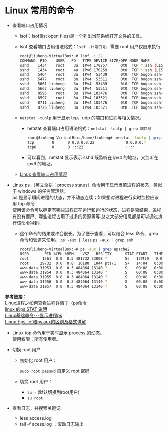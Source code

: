 # Linux 常用的命令

- 查看端口占用情况
  - lsof：lsof(list open files)是一个列出当前系统打开文件的工具。
  - lsof 查看端口占用语法格式：`lsof -i:端口号`，需要 root 用户权限来执行

    ```bash
    root@liuheng-VirtualBox:~# lsof -i:22
    COMMAND  PID    USER   FD   TYPE DEVICE SIZE/OFF NODE NAME
    sshd    1434    root    3u  IPv4 170257      0t0  TCP *:ssh (LISTEN)
    sshd    1434    root    4u  IPv6 170259      0t0  TCP *:ssh (LISTEN)
    sshd    5464    root    3u  IPv4  53439      0t0  TCP bogon:ssh->bogon:1203 (ESTABLISHED)
    sshd    5477    root    3u  IPv4  53511      0t0  TCP bogon:ssh->bogon:1205 (ESTABLISHED)
    sshd    5661 liuheng    3u  IPv4  53439      0t0  TCP bogon:ssh->bogon:1203 (ESTABLISHED)
    sshd    5662 liuheng    3u  IPv4  53511      0t0  TCP bogon:ssh->bogon:1205 (ESTABLISHED)
    sshd    8595    root    3u  IPv4 103476      0t0  TCP bogon:ssh->bogon:1139 (ESTABLISHED)
    sshd    8597    root    3u  IPv4 103521      0t0  TCP bogon:ssh->bogon:1144 (ESTABLISHED)
    sshd    8711 liuheng    3u  IPv4 103476      0t0  TCP bogon:ssh->bogon:1139 (ESTABLISHED)
    sshd    8726 liuheng    3u  IPv4 103521      0t0  TCP bogon:ssh->bogon:1144 (ESTABLISHED)
    ```

  - `netstat -tunlp` 用于显示 tcp，udp 的端口和进程等相关情况。
    - netstat 查看端口占用语法格式：`netstat -tunlp | grep 端口号`

       ```bash
       root@liuheng-VirtualBox:/home/liuheng# netstat -tunlp | grep 22
      tcp        0      0 0.0.0.0:22              0.0.0.0:*               LISTEN      1434/sshd
      tcp6       0      0 :::22                   :::*                    LISTEN      1434/sshd
      ```

    - 可以看到，netstat 显示表示 sshd 既监听在 ipv4 的地址，又监听在 ipv6 的地址。

  - [Linux 查看端口占用情况](https://www.runoob.com/w3cnote/linux-check-port-usage.html)

- Linux ps （英文全拼：process status）命令用于显示当前进程的状态，类似于 windows 的任务管理器。  
ps 是显示瞬间进程的状态，并不动态连续；如果想对进程进行实时监控应该用 top 命令  
使用该命令可以确定有哪些进程正在运行和运行的状态、进程是否结束、进程有没有僵尸、哪些进程占用了过多的资源等等.总之大部分信息都是可以通过执行该命令得到。

  - 这个命令的结果或许会很长。为了便于查看，可以结合 less 命令、grep 命令和管道来使用。
    `ps -aux | less`
    `ps -aux | grep ssh`

    ```bash
    root@liuheng-VirtualBox:~# ps -aux | grep apache2
    USER       PID %CPU %MEM    VSZ   RSS TTY      STAT START   TIME COMMAND  # 手动添加的
    root      1561  0.0  0.5 481732 23008 ?        Ss   12月29   0:02 /usr/sbin/apache2 -k start
    root     29732  0.0  0.0  16180  1044 pts/1    S+   14:04   0:00 grep --color=auto apache2
    www-data 31953  0.0  0.3 484064 13140 ?        S    00:08   0:00 /usr/sbin/apache2 -k start
    www-data 31954  0.0  0.3 484064 13140 ?        S    00:08   0:00 /usr/sbin/apache2 -k start
    www-data 31955  0.0  0.3 484064 13140 ?        S    00:08   0:00 /usr/sbin/apache2 -k start
    www-data 31956  0.0  0.3 484064 13140 ?        S    00:08   0:00 /usr/sbin/apache2 -k start
    www-data 31957  0.0  0.3 484064 13140 ?        S    00:08   0:00 /usr/sbin/apache2 -k start
    ```

**参考链接：**  
[Linux进程之如何查看进程详情？（ps命令](https://juejin.cn/post/6844903721369862152)  
[linux 的ps STAT 说明](http://ask.apelearn.com/question/382)  
[Linux基础命令---显示进程ps](http://blog.itpub.net/29270124/viewspace-2564950/)  
[Linux下ps -ef和ps aux的区别及格式详解](http://www.linuxidc.com/Linux/2016-07/133515.htm)

- Linux top 命令用于实时显示 process 的动态。  
使用权限：所有使用者。

- 切换 root 用户
  - 初始化 root 用户：  

    `sudo root passwd`  自定义 root 密码

  - 切换 root 用户：
    - `su -` (默认切换到root用户)
    - `su root`

- 查看日志，并搜索关键词
  - less access.log
  - tail -f acess.log ：滚动日志输出